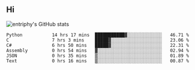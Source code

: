 ## Hi
![entriphy's GitHub stats](https://github-readme-stats.vercel.app/api?username=entriphy&show_icons=true&title_color=2196F3&bg_color=212121&text_color=FAFAFA&hide_border=true)
<!--START_SECTION:waka-->

```text
Python           14 hrs 17 mins  ███████████▓░░░░░░░░░░░░░   46.71 %
C                7 hrs 3 mins    █████▓░░░░░░░░░░░░░░░░░░░   23.06 %
C#               6 hrs 50 mins   █████▓░░░░░░░░░░░░░░░░░░░   22.31 %
Assembly         0 hrs 54 mins   ▓░░░░░░░░░░░░░░░░░░░░░░░░   02.94 %
JSON             0 hrs 35 mins   ▒░░░░░░░░░░░░░░░░░░░░░░░░   01.89 %
Text             0 hrs 16 mins   ▒░░░░░░░░░░░░░░░░░░░░░░░░   00.87 %
```

<!--END_SECTION:waka-->

